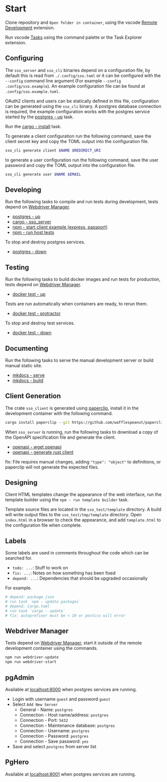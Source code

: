 # Start

Clone repository and `Open folder in container`, using the vscode [Remote Development](https://code.visualstudio.com/docs/remote/containers) extension.

Run vscode [Tasks](https://code.visualstudio.com/docs/editor/tasks) using the command palette or the Task Explorer extension.

## Configuring

The `sso_server` and `sso_cli` binaries depend on a configuration file, by default this is read from `./.config/sso.toml` or it can be configured with the `--config` command line argument (For example `--config .config/sso.example`). An example configuration file can be found at `.config/sso.example.toml`.

OAuth2 clients and users can be statically defined in this file, configuration can be generated using the `sso_cli` binary. A postgres database connection is required, the example configuration works with the postgres service started by the [postgres - up](tasks.md#postgres-up) task.

Run the [cargo - install](tasks.md#cargo-install) task.

To generate a client configuration run the following command, save the client secret key and copy the TOML output into the configuration file.

```bash
sso_cli generate client $NAME $REDIRECT_URI
```

to generate a user configuration run the following command, save the user password and copy the TOML output into the configuration file.

```bash
sso_cli generate user $NAME $EMAIL
```

## Developing

Run the following tasks to compile and run tests during development, tests depend on [Webdriver Manager](#webdriver-manager).

-   [postgres - up](tasks.md#postgres-up)
-   [cargo - sso_server](tasks.md#cargo-sso_server)
-   [npm - start client example (express, passport)](tasks.md#npm-start-client-example-express-passport)
-   [npm - run host tests](tasks.md#npm-run-host-tests)

To stop and destroy postgres services.

-   [postgres - down](tasks.md#postgres-down)

## Testing

Run the following tasks to build docker images and run tests for production, tests depend on [Webdriver Manager](#webdriver-manager).

-   [docker test - up](tasks.md#docker-test-up)

Tests are run automatically when containers are ready, to rerun them.

-   [docker test - protractor](tasks.md#docker-test-protractor)

To stop and destroy test services.

-   [docker test - down](tasks.md#docker-test-down)

## Documenting

Run the following tasks to serve the manual development server or build manual static site.

-   [mkdocs - serve](tasks.md#mkdocs-serve)
-   [mkdocs - build](tasks.md#mkdocs-build)

## Client Generation

The crate `sso_client` is generated using [paperclip](https://github.com/wafflespeanut/paperclip), install it in the development container with the following command.

```bash
cargo install paperclip --git https://github.com/wafflespeanut/paperclip --features cli
```

When `sso_server` is running, run the following tasks to download a copy of the OpenAPI specification file and generate the client.

-   [openapi - wget openapi](tasks.md#openapi-wget-openapi)
-   [openapi - generate rust client](tasks.md#openapi-generate-rust-client)

fix: File requires manual changes, adding `"type": "object"` to definitions, or paperclip will not generate the expected files.

## Designing

Client HTML templates change the appearance of the web interface, run the template builder using the `npm - run template builder` task.

Template source files are located in the `sso_test/template` directory. A build will write output files to the `sso_test/tmp/template` directory. Open `index.html` in a browser to check the appearance, and add `template.html` to the configuration file when complete.

## Labels

Some labels are used in comments throughout the code which can be searched for.

-   `todo: ...`: Stuff to work on
-   `fix: ...`: Notes on how something has been fixed
-   `depend: ...`: Dependencies that should be upgraded occasionally

For example.

```bash
# depend: package.json
# run task `npm - update packages`
# depend: Cargo.toml
# run task `cargo - update`
# fix: autoprefixer must be < 10 or postcss will error
```

## Webdriver Manager

Tests depend on [Webdriver Manager](https://www.npmjs.com/package/webdriver-manager), start it outside of the remote development container using the commands.

```bash
npm run webdriver-update
npm run webdriver-start
```

## pgAdmin

Available at [localhost:8000](http://localhost:8000) when postgres services are running.

-   Login with username `guest` and password `guest`
-   Select `Add New Server`
    -   General - Name: `postgres`
    -   Connection - Host name/address: `postgres`
    -   Connection - Port: `5432`
    -   Connection - Maintenance database: `postgres`
    -   Connection - Username: `postgres`
    -   Connection - Password: `postgres`
    -   Connection - Save password: `yes`
-   Save and select `postgres` from server list

## PgHero

Available at [localhost:8001](http://localhost:8001) when postgres services are running.
